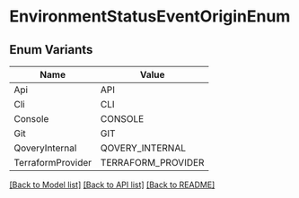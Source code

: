 # EnvironmentStatusEventOriginEnum

## Enum Variants

| Name | Value |
|---- | -----|
| Api | API |
| Cli | CLI |
| Console | CONSOLE |
| Git | GIT |
| QoveryInternal | QOVERY_INTERNAL |
| TerraformProvider | TERRAFORM_PROVIDER |


[[Back to Model list]](../README.md#documentation-for-models) [[Back to API list]](../README.md#documentation-for-api-endpoints) [[Back to README]](../README.md)


